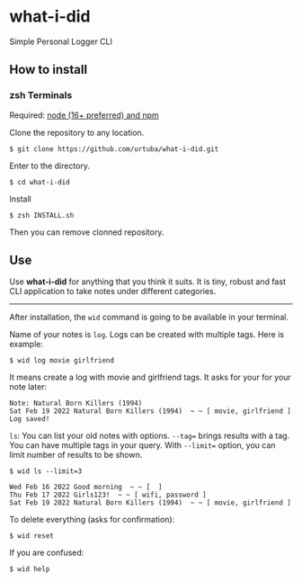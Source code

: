 # what-i-did

Simple Personal Logger CLI

## How to install

### zsh Terminals

Required: [node (16+ preferred) and npm](https://nodejs.org/)

Clone the repository to any location.

```
$ git clone https://github.com/urtuba/what-i-did.git
```

Enter to the directory.

```
$ cd what-i-did
```

Install

```
$ zsh INSTALL.sh
```

Then you can remove clonned repository.

## Use

Use **what-i-did** for anything that you think it suits. It is tiny, robust and fast CLI application to take notes under different categories.

<hr>

After installation, the `wid` command is going to be available in your terminal.

Name of your notes is `log`. Logs can be created with multiple tags. Here is example:

```
$ wid log movie girlfriend
```

It means create a log with movie and girlfriend tags. It asks for your for your note later:

```
Note: Natural Born Killers (1994)
Sat Feb 19 2022 Natural Born Killers (1994)  ~ ~ [ movie, girlfriend ]
Log saved!
```

`ls`: You can list your old notes with options. `--tag=` brings results with a tag. You can have multiple tags in your query. With `--limit=` option, you can limit number of results to be shown.

```
$ wid ls --limit=3

Wed Feb 16 2022 Good morning  ~ ~ [  ]
Thu Feb 17 2022 Girls123!  ~ ~ [ wifi, password ]
Sat Feb 19 2022 Natural Born Killers (1994)  ~ ~ [ movie, girlfriend ]
```

To delete everything (asks for confirmation):

```
$ wid reset
```

If you are confused:

```
$ wid help
```
